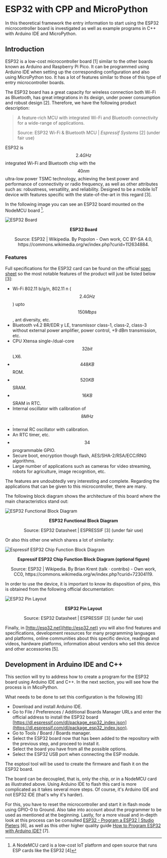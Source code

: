 <!-- Copyright (c) 2022 Tobias Briones. All rights reserved. -->
<!-- SPDX-License-Identifier: CC-BY-SA-4.0 -->
<!-- This file is part of https://github.com/tobiasbriones/cp-unah-is911-microprocessors -->

# ESP32 with CPP and MicroPython

In this theoretical framework the entry information to start using the ESP32
microcontroller board is investigated as well as example programs in C++ with 
Arduino IDE and MicroPython.

## Introduction

ESP32 is a low-cost microcontroller board [1] similar to the other boards 
known as Arduino and Raspberry Pi Pico. It can be programmed using Arduino
IDE when setting up the corresponding configuration and also using
MicroPython too. It has a lot of features similar to those of this type of
entry microcontroller boards.

The ESP32 board has a great capacity for wireless connection both Wi-Fi as 
Bluetooth, has great integrations in its design, under power consumption and
robust design [2]. Therefore, we have the following product description:

> A feature-rich MCU with integrated Wi-Fi and Bluetooth connectivity for a
> wide-range of applications.
> 
> Source: ESP32 Wi-Fi & Bluetooth MCU \| *Espressif Systems* [2] (under fair 
> use)

ESP32 is $$2.4GHz$$ integrated Wi-Fi and Bluetooth chip with the $$40nm$$ 
ultra-low power TSMC technology, achieving the best power and performance of
connectivity or radio frequency, as well as other attributes such as:
robustness, versatility, and reliability. Designed to be a mobile IoT device 
with features specific with the state-of-the-art in this regard [3].

In the following image you can see an ESP32 board mounted on the NodeMCU board 
[^1].

[^1]: A NodeMCU card is a low-cost IoT platform and open source that runs ESP
    cards like the ESP32 [4]

![ESP32 Board](images/esp32-board.jpg)

<figcaption>
<p align="center"><strong>ESP32 Board</strong></p>
<p align="center">Source: ESP32 | <it>Wikipedia</it>.
By Popolon - Own work, CC BY-SA 4.0,
https://commons.wikimedia.org/w/index.php?curid=112634884.
</p>
</figcaption>

### Features

Full specifications for the ESP32 card can be found on the official
[spec sheet](https://www.espressif.com/sites/default/files/documentation/esp32_datasheet_en.pdf)
so the most notable features of the product will just be listed below [3]:

- Wi-Fi 802.11 b/g/n, 802.11 n ($$2.4GHz$$) upto $$150Mbps$$, ant diversity, 
  etc.
- Bluetooth v4.2 BR/EDR y LE, transmissor class-1, class-2, class-3 without 
  external power amplifier, power control, +9 dBm transmission, etc.
- CPU Xtensa single-/dual-core $$32 bit$$ LX6.
- $$448 KB$$ ROM.
- $$520 KB$$ SRAM.
- $$16 KB$$ SRAM in RTC.
- Internal oscillator with calibration of $$8 MHz$$.
- Internal RC oscillator with calibration.
- An RTC timer, etc.
- $$34$$ programmable GPIO.
- Secure boot, encryption though flash, AES/SHA-2/RSA/ECC/RNG algorithms.
- Large number of applications such as cameras for video streaming, robots 
  for agriculture, image recognition, etc.

The features are undoubtedly very interesting and complete. Regarding the 
applications that can be given to this microcontroller, there are many.

The following block diagram shows the architecture of this board where the 
main characteristics stand out:

![ESP32 Functional Block Diagram](images/esp32-functional-block-diagram.png)

<figcaption>
<p align="center"><strong>ESP32 Functional Block Diagram</strong></p>
<p align="center">Source: ESP32 Datasheet | <it>ESPRESSIF</it> [3] (under 
fair use)
</p>
</figcaption>

Or also this other one which shares a lot of similarity:

![Espressif ESP32 Chip Function Block Diagram](images/espressif-esp32-chip-function-block-diagram.svg)

<figcaption>
<p align="center"><strong>Espressif ESP32 Chip Function Block Diagram 
(optional figure)
</strong></p>
<p align="center">Source: ESP32 | <it>Wikipedia</it>. By Brian Krent (talk · contribs) - Own work,
CC0, https://commons.wikimedia.org/w/index.php?curid=72304119.
</p>
</figcaption>

In order to use the device, it is important to know its disposition of pins,
this is obtained from the following official documentation:

![ESP32 Pin Layout](images/esp32-pin-layout.png)

<figcaption>
<p align="center"><strong>ESP32 Pin Layout</strong></p>
<p align="center">Source: ESP32 Datasheet | <it>ESPRESSIF</it> [3] (under 
fair use)
</p>
</figcaption>

Finally, in [http://esp32.net](http://esp32.net) you will also find features and
specifications, development resources for many programming languages and 
platforms, online communities about this specific device, readings and videos,
hardware platforms, information about vendors who sell this device and other
accessories [5].

## Development in Arduino IDE and C++

This section will try to address how to create a program for the ESP32 board 
using Arduino IDE and C++. In the next section, you will see how the process is
in MicoPython.

What needs to be done to set this configuration is the following [6]:

- Download and install Arduino IDE.
- Go to File / Preferences / Additional Boards Manager URLs and enter the 
  official address to install the ESP32 board [https://dl.espressif.com/dl/package_esp32_index.json](https://dl.espressif.com/dl/package_esp32_index.json).
- Go to Tools / Board / Boards manager.
- Select the ESP32 board now that has been added to the repository with the 
  previous step, and proceed to install it.
- Select the board you have from all the possible options.
- Select the ESP32 USB port when connecting the ESP module.

The esptool tool will be used to create the firmware and flash it on the ESP32
board.

The board can be decoupled, that is, only the chip, or in a NodeMCU card as
illustrated above. Using Arduino IDE to flash this card is more complicated 
as it takes several more steps. Of course, it's Arduino IDE and not ESP32 
IDE (that's why it's harder). 

For this, you have to reset the microcontroller and start it in flash mode using
GPIO-0 to Ground. Also take into account about the programmer to be used as
mentioned at the beginning. Lastly, for a more visual and in-depth look at this
process can be consulted
[ESP32 - Program a ESP32 \| Studio Pieters](https://www.studiopieters.nl/esp32-program-a-esp32)
[6], as well as this other higher quality guide
[How to Program ESP32 with Arduino IDE?](https://www.electronicshub.org/esp32-arduino-ide)
[7].
